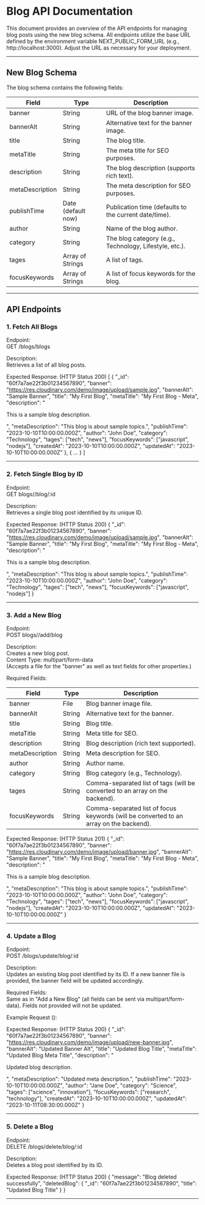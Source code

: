 # Blog API Documentation

This document provides an overview of the API endpoints for managing blog posts using the new blog schema. All endpoints utilize the base URL defined by the environment variable NEXT_PUBLIC_FORM_URL (e.g., http://localhost:3000). Adjust the URL as necessary for your deployment.

---

## New Blog Schema

The blog schema contains the following fields:

| Field           | Type               | Description                                            |
| --------------- | ------------------ | ------------------------------------------------------ |
| banner          | String             | URL of the blog banner image.                          |
| bannerAlt       | String             | Alternative text for the banner image.                 |
| title           | String             | The blog title.                                        |
| metaTitle       | String             | The meta title for SEO purposes.                       |
| description     | String             | The blog description (supports rich text).             |
| metaDescription | String             | The meta description for SEO purposes.                 |
| publishTime     | Date (default now) | Publication time (defaults to the current date/time).  |
| author          | String             | Name of the blog author.                               |
| category        | String             | The blog category (e.g., Technology, Lifestyle, etc.). |
| tages           | Array of Strings   | A list of tags.                                        |
| focusKeywords   | Array of Strings   | A list of focus keywords for the blog.                 |

---

## API Endpoints

### 1. Fetch All Blogs

Endpoint:  
 GET /blogs/blogs

Description:  
 Retrieves a list of all blog posts.

Expected Response: (HTTP Status 200)
[
{
"\_id": "60f7a7ae22f3b01234567890",
"banner": "https://res.cloudinary.com/demo/image/upload/sample.jpg",
"bannerAlt": "Sample Banner",
"title": "My First Blog",
"metaTitle": "My First Blog - Meta",
"description": "<p>This is a sample blog description.</p>",
"metaDescription": "This blog is about sample topics.",
"publishTime": "2023-10-10T10:00:00.000Z",
"author": "John Doe",
"category": "Technology",
"tages": ["tech", "news"],
"focusKeywords": ["javascript", "nodejs"],
"createdAt": "2023-10-10T10:00:00.000Z",
"updatedAt": "2023-10-10T10:00:00.000Z"
},
{ ... }
]

---

### 2. Fetch Single Blog by ID

Endpoint:  
 GET blogs//blog/:id

Description:  
 Retrieves a single blog post identified by its unique ID.

Expected Response: (HTTP Status 200)
{
"\_id": "60f7a7ae22f3b01234567890",
"banner": "https://res.cloudinary.com/demo/image/upload/sample.jpg",
"bannerAlt": "Sample Banner",
"title": "My First Blog",
"metaTitle": "My First Blog - Meta",
"description": "<p>This is a sample blog description.</p>",
"metaDescription": "This blog is about sample topics.",
"publishTime": "2023-10-10T10:00:00.000Z",
"author": "John Doe",
"category": "Technology",
"tages": ["tech", "news"],
"focusKeywords": ["javascript", "nodejs"]
}

---

### 3. Add a New Blog

Endpoint:  
 POST blogs//add/blog

Description:  
 Creates a new blog post.  
 Content Type: multipart/form-data  
 (Accepts a file for the "banner" as well as text fields for other properties.)

Required Fields:

| Field           | Type   | Description                                                                            |
| --------------- | ------ | -------------------------------------------------------------------------------------- |
| banner          | File   | Blog banner image file.                                                                |
| bannerAlt       | String | Alternative text for the banner.                                                       |
| title           | String | Blog title.                                                                            |
| metaTitle       | String | Meta title for SEO.                                                                    |
| description     | String | Blog description (rich text supported).                                                |
| metaDescription | String | Meta description for SEO.                                                              |
| author          | String | Author name.                                                                           |
| category        | String | Blog category (e.g., Technology).                                                      |
| tages           | String | Comma-separated list of tags (will be converted to an array on the backend).           |
| focusKeywords   | String | Comma-separated list of focus keywords (will be converted to an array on the backend). |

Expected Response: (HTTP Status 201)
{
"\_id": "60f7a7ae22f3b01234567890",
"banner": "https://res.cloudinary.com/demo/image/upload/banner.jpg",
"bannerAlt": "Sample Banner",
"title": "My First Blog",
"metaTitle": "My First Blog - Meta",
"description": "<p>This is a sample blog description.</p>",
"metaDescription": "This blog is about sample topics.",
"publishTime": "2023-10-10T10:00:00.000Z",
"author": "John Doe",
"category": "Technology",
"tages": ["tech", "news"],
"focusKeywords": ["javascript", "nodejs"],
"createdAt": "2023-10-10T10:00:00.000Z",
"updatedAt": "2023-10-10T10:00:00.000Z"
}

---

### 4. Update a Blog

Endpoint:  
 POST /blogs/update/blog/:id

Description:  
 Updates an existing blog post identified by its ID. If a new banner file is provided, the banner field will be updated accordingly.

Required Fields:  
 Same as in "Add a New Blog" (all fields can be sent via multipart/form-data). Fields not provided will not be updated.

Example Request ():

Expected Response: (HTTP Status 200)
{
"\_id": "60f7a7ae22f3b01234567890",
"banner": "https://res.cloudinary.com/demo/image/upload/new-banner.jpg",
"bannerAlt": "Updated Banner Alt",
"title": "Updated Blog Title",
"metaTitle": "Updated Blog Meta Title",
"description": "<p>Updated blog description.</p>",
"metaDescription": "Updated meta description.",
"publishTime": "2023-10-10T10:00:00.000Z",
"author": "Jane Doe",
"category": "Science",
"tages": ["science", "innovation"],
"focusKeywords": ["research", "technology"],
"createdAt": "2023-10-10T10:00:00.000Z",
"updatedAt": "2023-10-11T08:30:00.000Z"
}

---

### 5. Delete a Blog

Endpoint:  
 DELETE /blogs/delete/blog/:id

Description:  
 Deletes a blog post identified by its ID.

Expected Response: (HTTP Status 200)
{
"message": "Blog deleted successfully",
"deletedBlog": {
"\_id": "60f7a7ae22f3b01234567890",
"title": "Updated Blog Title"
}
}

---
